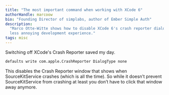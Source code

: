 ```yaml
---
title: "The most important command when working with XCode 6"
authorHandle: marcoow
bio: "Founding Director of simplabs, author of Ember Simple Auth"
description:
  "Marco Otte-Witte shows how to disable XCode 6's crash reporter dialog for a
  less annoying development experience."
tags: misc
---
```


Switching off XCode's Crash Reporter saved my day.

<!--break-->

```bash
defaults write com.apple.CrashReporter DialogType none
```

This disables the Crash Reporter window that shows when SourceKitService crashes
(which is all the time). So while it doesn’t prevent SourceKitService from
crashing at least you don’t have to click that window away anymore.
